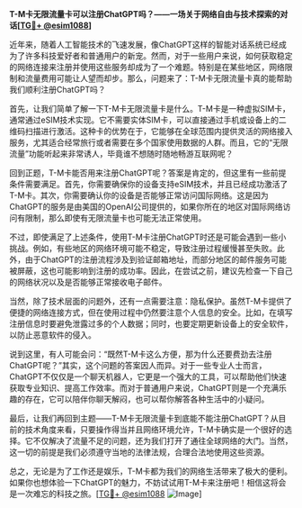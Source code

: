 **T-M卡无限流量卡可以注册ChatGPT吗？——一场关于网络自由与技术探索的对话[[TG💪+ @esim1088](https://t.me/s/esim1088)]**

近年来，随着人工智能技术的飞速发展，像ChatGPT这样的智能对话系统已经成为了许多科技爱好者和普通用户的新宠。然而，对于一些用户来说，如何获取稳定的网络连接来注册并使用这些服务却成为了一个难题。特别是在某些地区，网络限制和流量费用可能让人望而却步。那么，问题来了：T-M卡无限流量卡真的能帮助我们顺利注册ChatGPT吗？

首先，让我们简单了解一下T-M卡无限流量卡是什么。T-M卡是一种虚拟SIM卡，通常通过eSIM技术实现。它不需要实体SIM卡，可以直接通过手机或设备上的二维码扫描进行激活。这种卡的优势在于，它能够在全球范围内提供灵活的网络接入服务，尤其适合经常旅行或者需要在多个国家使用数据的人群。而且，它的“无限流量”功能听起来非常诱人，毕竟谁不想随时随地畅游互联网呢？

回到正题，T-M卡能否用来注册ChatGPT呢？答案是肯定的，但这里有一些前提条件需要满足。首先，你需要确保你的设备支持eSIM技术，并且已经成功激活了T-M卡。其次，你需要确认你的设备是否能够正常访问国际网络。这是因为ChatGPT的服务是由美国的OpenAI公司提供的，如果你所在的地区对国际网络访问有限制，那么即使有无限流量卡也可能无法正常使用。

不过，即使满足了上述条件，使用T-M卡注册ChatGPT时还是可能会遇到一些小挑战。例如，有些地区的网络环境可能不稳定，导致注册过程缓慢甚至失败。此外，由于ChatGPT的注册流程涉及到验证邮箱地址，而部分地区的邮件服务可能被屏蔽，这也可能影响到注册的成功率。因此，在尝试之前，建议先检查一下自己的网络状况以及是否能够正常接收电子邮件。

当然，除了技术层面的问题外，还有一点需要注意：隐私保护。虽然T-M卡提供了便捷的网络连接方式，但在使用过程中仍然要注意个人信息的安全。比如，在填写注册信息时要避免泄露过多的个人数据；同时，也要定期更新设备上的安全软件，以防止恶意软件的侵入。

说到这里，有人可能会问：“既然T-M卡这么方便，那为什么还要费劲去注册ChatGPT呢？”其实，这个问题的答案因人而异。对于一些专业人士而言，ChatGPT不仅仅是一个聊天机器人，它更是一个强大的工具，可以帮助他们快速获取专业知识、提高工作效率。而对于普通用户来说，ChatGPT则是一个充满乐趣的存在，它可以陪伴你聊天解闷，也可以帮你解答各种生活中的小疑问。

最后，让我们再回到主题——T-M卡无限流量卡到底能不能注册ChatGPT？从目前的技术角度来看，只要操作得当并且网络环境允许，T-M卡确实是一个很好的选择。它不仅解决了流量不足的问题，还为我们打开了通往全球网络的大门。当然，这一切的前提是我们必须遵守当地的法律法规，合理合法地使用这些资源。

总之，无论是为了工作还是娱乐，T-M卡都为我们的网络生活带来了极大的便利。如果你也想体验一下ChatGPT的魅力，不妨试试用T-M卡来注册吧！相信这将会是一次难忘的科技之旅。[[TG💪+ @esim1088](https://t.me/s/esim1088) ![Image](https://i.postimg.cc/4NQfJmqS/Snipaste-2025-05-13-00-14-12.png)]